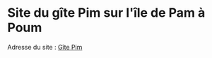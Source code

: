 # Site du gîte Pim sur l'île de Pam à Poum

Adresse du site : [Gîte Pim](https://kawiess.github.io/PimPamPoum/)
